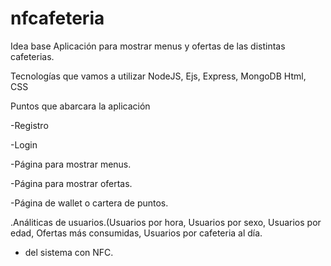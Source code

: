 # nfcafeteria

Idea base
  Aplicación para mostrar menus y ofertas de las distintas cafeterias.

Tecnologías que vamos a utilizar
  NodeJS, Ejs, Express, MongoDB
  Html, CSS
 
Puntos que abarcara la aplicación 
  
  -Registro
  
  -Login
  
  -Página para mostrar menus.
  
  -Página para mostrar ofertas.
  
  -Página de wallet o cartera de puntos.
  
  .Análiticas de usuarios.(Usuarios por hora, Usuarios por sexo, Usuarios por edad, Ofertas más consumidas, Usuarios por cafeteria al día.
  
  - del sistema con NFC.
  
  
  
